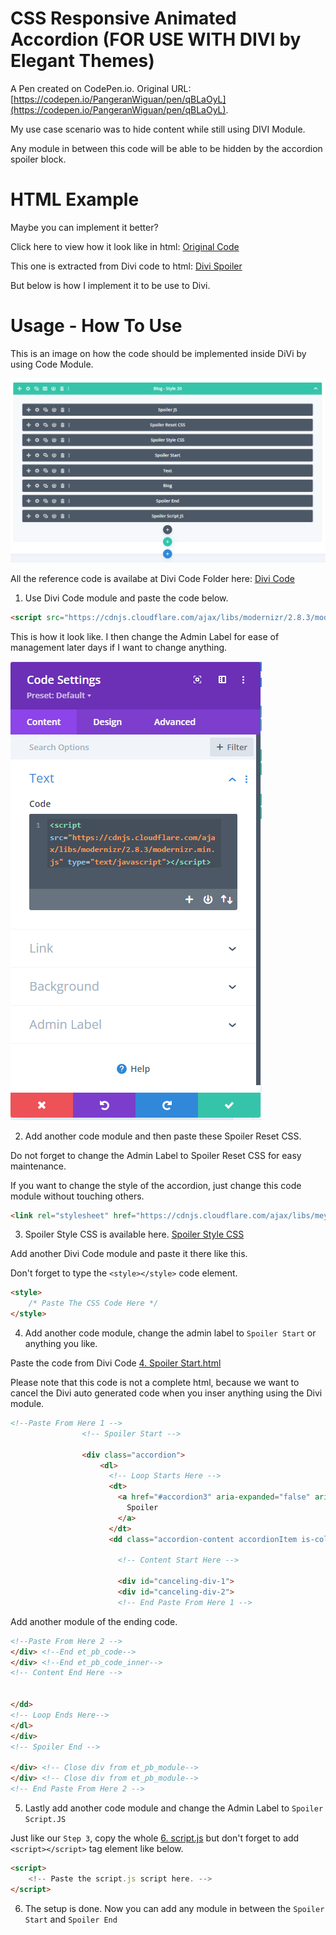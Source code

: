 # CSS Responsive Animated Accordion (FOR USE WITH DIVI by Elegant Themes)

A Pen created on CodePen.io. Original URL: [https://codepen.io/PangeranWiguan/pen/qBLaOyL](https://codepen.io/PangeranWiguan/pen/qBLaOyL).

My use case scenario was to hide content while still using DIVI Module.

Any module in between this code will be able to be hidden by the accordion spoiler block.


# HTML Example

Maybe you can implement it better?

Click here to view how it look like in html: [Original Code](/DIVI%20Accordion%20Modular%20Code/original-code/index.html)

This one is extracted from Divi code to html: [Divi Spoiler](/DIVI%20Accordion%20Modular%20Code/Divi%20Spoiler.html)

But below is how I implement it to be use to Divi.

# Usage - How To Use

This is an image on how the code should be implemented inside DiVi by using Code Module.

![Divi Code Module Structure](/DIVI%20Accordion%20Modular%20Code/img/divi-code-structure.png)

All the reference code is availabe at Divi Code Folder here: [Divi Code](/DIVI%20Accordion%20Modular%20Code/Divi%20Code/)

1. Use Divi Code module and paste the code below.

```html
<script src="https://cdnjs.cloudflare.com/ajax/libs/modernizr/2.8.3/modernizr.min.js" type="text/javascript"></script>
```

This is how it look like.
I then change the Admin Label for ease of management later days if I want to change anything.

![Spoiler JS](/DIVI%20Accordion%20Modular%20Code/img/Spoiler%20JS.png)

2. Add another code module and then paste these Spoiler Reset CSS.

Do not forget to change the Admin Label to Spoiler Reset CSS for easy maintenance.

If you want to change the style of the accordion, just change this code module without touching others.

```html
<link rel="stylesheet" href="https://cdnjs.cloudflare.com/ajax/libs/meyer-reset/2.0/reset.min.css">
```

3. Spoiler Style CSS is available here.
[Spoiler Style CSS](/DIVI%20Accordion%20Modular%20Code/Divi%20Code/3.%20style.css)

Add another Divi Code module and paste it there like this.

Don't forget to type the `<style></style>` code element.

```html
<style>
	/* Paste The CSS Code Here */
</style>
```

4. Add another code module, change the admin label to `Spoiler Start` or anything you like.

Paste the code from Divi Code [4. Spoiler Start.html](/DIVI%20Accordion%20Modular%20Code/Divi%20Code/4.%20Spoiler%20Start.html)

Please note that this code is not a complete html, because we want to cancel the Divi auto generated code when you inser anything using the Divi module.

```html
<!--Paste From Here 1 -->
				<!-- Spoiler Start -->

				<div class="accordion">
					<dl>
					  <!-- Loop Starts Here -->
					  <dt>
					    <a href="#accordion3" aria-expanded="false" aria-controls="accordion3" class="accordion-title accordionTitle js-accordionTrigger">
					      Spoiler
					    </a>
					  </dt>
					  <dd class="accordion-content accordionItem is-collapsed" id="accordion3" aria-hidden="true">
					    
					    <!-- Content Start Here -->

					    <div id="canceling-div-1">
						<div id="canceling-div-2">
					    <!-- End Paste From Here 1 -->
```

Add another module of the ending code.

```html
<!--Paste From Here 2 -->
</div> <!--End et_pb_code-->
</div> <!--End et_pb_code_inner-->
<!-- Content End Here -->


</dd>
<!-- Loop Ends Here-->
</dl>
</div>
<!-- Spoiler End -->

</div> <!-- Close div from et_pb_module-->
</div> <!-- Close div from et_pb_module-->
<!-- End Paste From Here 2 -->
```

5. Lastly add another code module and change the Admin Label to `Spoiler Script.JS`

Just like our `Step 3`, copy the whole [6. script.js](/DIVI%20Accordion%20Modular%20Code/Divi%20Code/6.%20script.js) but don't forget to add `<script></script>` tag element like below.

```html
<script>
	<!-- Paste the script.js script here. -->
</script>
```

6. The setup is done. Now you can add any module in between the `Spoiler Start` and `Spoiler End`